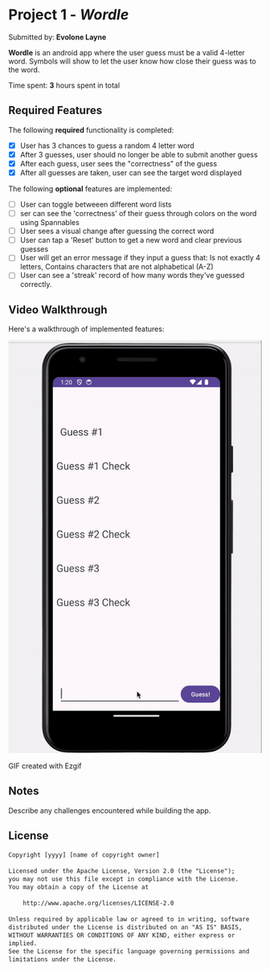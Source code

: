 # Project 1 - *Wordle*

Submitted by: **Evolone Layne**

**Wordle** is an android app where the user guess must be a valid 4-letter word.
Symbols will show to let the user know how close their guess was to the word.

Time spent: **3** hours spent in total

## Required Features

The following **required** functionality is completed:

* [x] User has 3 chances to guess a random 4 letter word
* [x] After 3 guesses, user should no longer be able to submit another guess
* [x] After each guess, user sees the "correctness" of the guess
* [x] After all guesses are taken, user can see the target word displayed

The following **optional** features are implemented:

* [ ] User can toggle betweeen different word lists
* [ ] ser can see the 'correctness' of their guess through colors on the word using Spannables
* [ ] User sees a visual change after guessing the correct word
* [ ] User can tap a 'Reset' button to get a new word and clear previous guesses
* [ ] User will get an error message if they input a guess that: Is not exactly 4 letters, Contains characters that are not alphabetical (A-Z)
* [ ] User can see a 'streak' record of how many words they've guessed correctly.

## Video Walkthrough

Here's a walkthrough of implemented features:

<img src='wordle-walkthrough.gif' title='Video Walkthrough' width='' alt='Video Walkthrough' />

<!-- Replace this with whatever GIF tool you used! -->
GIF created with Ezgif   
<!-- Recommended tools:
[Kap](https://getkap.co/) for macOS
[ScreenToGif](https://www.screentogif.com/) for Windows
[peek](https://github.com/phw/peek) for Linux. -->

## Notes

Describe any challenges encountered while building the app.

## License

    Copyright [yyyy] [name of copyright owner]

    Licensed under the Apache License, Version 2.0 (the "License");
    you may not use this file except in compliance with the License.
    You may obtain a copy of the License at

        http://www.apache.org/licenses/LICENSE-2.0

    Unless required by applicable law or agreed to in writing, software
    distributed under the License is distributed on an "AS IS" BASIS,
    WITHOUT WARRANTIES OR CONDITIONS OF ANY KIND, either express or implied.
    See the License for the specific language governing permissions and
    limitations under the License.
